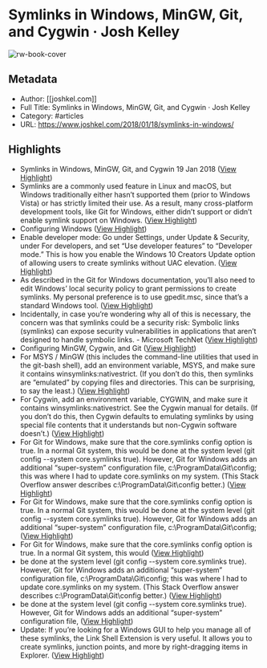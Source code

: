 # Symlinks in Windows, MinGW, Git, and Cygwin · Josh Kelley

![rw-book-cover](https://readwise-assets.s3.amazonaws.com/static/images/article4.6bc1851654a0.png)

## Metadata
- Author: [[joshkel.com]]
- Full Title: Symlinks in Windows, MinGW, Git, and Cygwin · Josh Kelley
- Category: #articles
- URL: https://www.joshkel.com/2018/01/18/symlinks-in-windows/

## Highlights
- Symlinks in Windows, MinGW, Git, and Cygwin
  19 Jan 2018 ([View Highlight](https://instapaper.com/read/1355716636/14404470))
- Symlinks are a commonly used feature in Linux and macOS, but Windows traditionally either hasn’t supported them (prior to Windows Vista) or has strictly limited their use. As a result, many cross-platform development tools, like Git for Windows, either didn’t support or didn’t enable symlink support on Windows. ([View Highlight](https://instapaper.com/read/1355716636/14404475))
- Configuring Windows ([View Highlight](https://instapaper.com/read/1355716636/14404477))
- Enable developer mode: Go under Settings, under Update & Security, under For developers, and set “Use developer features” to “Developer mode.” This is how you enable the Windows 10 Creators Update option of allowing users to create symlinks without UAC elevation. ([View Highlight](https://instapaper.com/read/1355716636/14404480))
- As described in the Git for Windows documentation, you’ll also need to edit Windows’ local security policy to grant permissions to create symlinks. My personal preference is to use gpedit.msc, since that’s a standard Windows tool. ([View Highlight](https://instapaper.com/read/1355716636/14404483))
- Incidentally, in case you’re wondering why all of this is necessary, the concern was that symlinks could be a security risk:
  Symbolic links (symlinks) can expose security vulnerabilities in applications that aren’t designed to handle symbolic links. - Microsoft TechNet ([View Highlight](https://instapaper.com/read/1355716636/14404488))
- Configuring MinGW, Cygwin, and Git ([View Highlight](https://instapaper.com/read/1355716636/14404493))
- For MSYS / MinGW (this includes the command-line utilities that used in the git-bash shell), add an environment variable, MSYS, and make sure it contains winsymlinks:nativestrict. (If you don’t do this, then symlinks are “emulated” by copying files and directories. This can be surprising, to say the least.) ([View Highlight](https://instapaper.com/read/1355716636/14404497))
- For Cygwin, add an environment variable, CYGWIN, and make sure it contains winsymlinks:nativestrict. See the Cygwin manual for details. (If you don’t do this, then Cygwin defaults to emulating symlinks by using special file contents that it understands but non-Cygwin software doesn’t.) ([View Highlight](https://instapaper.com/read/1355716636/14404499))
- For Git for Windows, make sure that the core.symlinks config option is true. In a normal Git system, this would be done at the system level (git config --system core.symlinks true). However, Git for Windows adds an additional “super-system” configuration file, c:\\ProgramData\\Git\\config; this was where I had to update core.symlinks on my system. (This Stack Overflow answer describes c:\\ProgramData\\Git\\config better.) ([View Highlight](https://instapaper.com/read/1355716636/14404502))
- For Git for Windows, make sure that the core.symlinks config option is true. In a normal Git system, this would be done at the system level (git config --system core.symlinks true). However, Git for Windows adds an additional “super-system” configuration file, c:\\ProgramData\\Git\\config; ([View Highlight](https://instapaper.com/read/1355716636/14404503))
- For Git for Windows, make sure that the core.symlinks config option is true. In a normal Git system, this would ([View Highlight](https://instapaper.com/read/1355716636/14404506))
- be done at the system level (git config --system core.symlinks true). However, Git for Windows adds an additional “super-system” configuration file, c:\\ProgramData\\Git\\config; this was where I had to update core.symlinks on my system. (This Stack Overflow answer describes c:\\ProgramData\\Git\\config better.) ([View Highlight](https://instapaper.com/read/1355716636/14404508))
- be done at the system level (git config --system core.symlinks true). However, Git for Windows adds an additional “super-system” configuration file, ([View Highlight](https://instapaper.com/read/1355716636/14404509))
- Update: If you’re looking for a Windows GUI to help you manage all of these symlinks, the Link Shell Extension is very useful. It allows you to create symlinks, junction points, and more by right-dragging items in Explorer. ([View Highlight](https://instapaper.com/read/1355716636/14404511))

